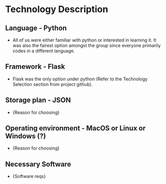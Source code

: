 # Technology Description

## Language - Python

- All of us were either familiar with python or interested in learning it. It was also the fairest option amongst the group since everyone primarily codes in a different language.

## Framework - Flask

- Flask was the only option under python (Refer to the Technology Selection section from project github).

## Storage plan - JSON

- {Reason for choosing}

## Operating environment - MacOS or Linux or Windows (?)

- {Reason for choosing}

## Necessary Software

- {Software reqs}
